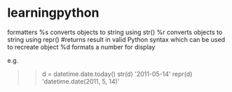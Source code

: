 learningpython
==============

formatters
%s converts objects to string using str()
%r converts objects to string using repr() #returns result in valid Python syntax which can be used to recreate object
%d formats a number for display

e.g.
>> d = datetime.date.today()
>> str(d)
'2011-05-14'
>> repr(d)
'datetime.date(2011, 5, 14)'

